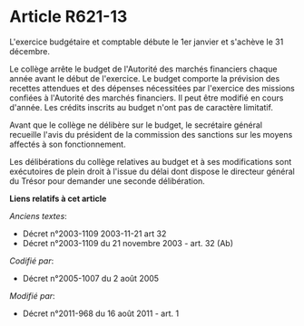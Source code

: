 # Article R621-13

L'exercice budgétaire et comptable débute le 1er janvier et s'achève le 31 décembre. 

Le collège arrête le budget de l'Autorité des marchés financiers chaque année avant le début de l'exercice. Le budget
comporte la prévision des recettes attendues et des dépenses nécessitées par l'exercice des missions confiées à l'Autorité
des marchés financiers. Il peut être modifié en cours d'année. Les crédits inscrits au budget n'ont pas de caractère
limitatif. 

Avant que le collège ne délibère sur le budget, le secrétaire général recueille l'avis du président de la commission des
sanctions sur les moyens affectés à son fonctionnement. 

Les délibérations du collège relatives au budget et à ses modifications sont exécutoires de plein droit à l'issue du délai
dont dispose le  directeur général du Trésor pour demander une seconde délibération.

**Liens relatifs à cet article**

_Anciens textes_:

  - Décret n°2003-1109 2003-11-21 art 32
  - Décret n°2003-1109 du 21 novembre 2003 - art. 32 (Ab)

_Codifié par_:

  - Décret n°2005-1007 du 2 août 2005

_Modifié par_:

  - Décret n°2011-968 du 16 août 2011 - art. 1
